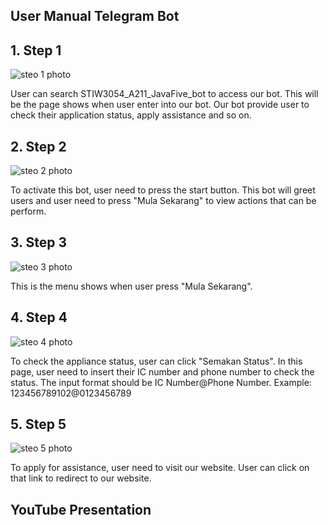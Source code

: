 ## User Manual Telegram Bot
## 1. Step 1
 ![steo 1 photo](./images/telegramumanual/step1.jpeg)

User can search STIW3054_A211_JavaFive_bot to access our bot. This will be the page shows when user enter into our bot. Our bot provide user to check their application status, apply assistance and so on.


## 2. Step 2
 ![steo 2 photo](./images/telegramumanual/step2.jpeg)

To activate this bot, user need to press the start button. This bot will greet users and user need to press "Mula Sekarang" to view actions that can be perform.


## 3. Step 3
 ![steo 3 photo](./images/telegramumanual/step3.jpeg)

This is the menu shows when user press "Mula Sekarang".


## 4. Step 4
 ![steo 4 photo](./images/telegramumanual/step4.jpeg)

To check the appliance status, user can click "Semakan Status". In this page, user need to insert their IC number and phone number to check the status. The input format should be IC Number@Phone Number. Example: 123456789102@0123456789

## 5. Step 5
 ![steo 5 photo](./images/telegramumanual/step5.jpeg)

To apply for assistance, user need to visit our website. User can click on that link to redirect to our website.


## YouTube Presentation
